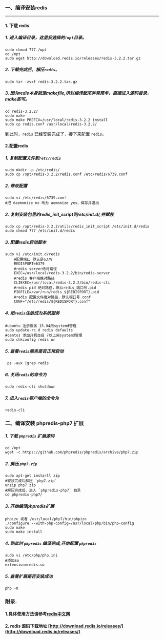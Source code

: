 ### 一、编译安装redis
----
#### 1. 下载 redis
##### 1. 进入编译目录，这里我选择的`/opt`目录。
```shell
sudo chmod 777 /opt
cd /opt
sudo wget http://download.redis.io/releases/redis-3.2.2.tar.gz
```
	
##### 2. 下载完成后，解压`redis`。
```shell
sudo tar -zvxf redis-3.2.2.tar.gz
```
	
##### 3. 因为redis本身就是makefile,所以编译起来非常简单，直接进入源码目录，make即可。
```shell
cd redis-3.2.2/
sudo make
sudo make PREFIX=/usr/local/redis-3.2.2 install
sudo cp redis.conf /usr/local/redis-3.2.2/
```
到此时，`redis` 已经安装完成了，接下来配置 `redis`。

#### 2.配置redis
##### 1. 复制配置文件到`/etc/redis`
```shell
sudo mkdir -p /etc/redis/
sudo cp /opt/redis-3.2.2/redis.conf /etc/redis/6739.conf
```
##### 2. 修改配置
```shell
sudo vi /etc/redis/6739.conf
#把 daemonize no 改为 aemonize yes，保存并退出
```
##### 2. 复制安装包里的redis_init_script到/etc/init.d/,并赋权
```shell
sudo cp /opt/redis-3.2.2/utils/redis_init_script /etc/init.d/redis
sudo chmod 777 /etc/init.d/redis
```
##### 3. 配置redis启动脚本
```shell
sudo vi /etc/init.d/redis
    #配置端口 默认是6379
    REDISPORT=6379
    #redis server绝对路径
    EXEC=/usr/local/redis-3.2.2/bin/redis-server
    #redis 客户端绝对路径
    CLIEXEC=/usr/local/redis-3.2.2/bin/redis-cli
    #redis pid 绝对路径，默认redis_端口号.pid
    PIDFILE=/var/run/redis_${REDISPORT}.pid
    #redis 配置文件绝对路径，默认端口号.conf
    CONF="/etc/redis/${REDISPORT}.conf"
```
##### 4. 把`redis`注册成为系统服务
```shell
#ubuntu 注册服务 15.04用systemd管理
sudo update-rc.d redis defaults
#centos 添加开机自启 7以上用systemd管理
sudo chkconfig redis on
```
##### 5. 查看`redis`服务是否正常启动
```shell
 ps -aux |grep redis
```
##### 6. 关闭`redis`的命令为
```shell
sudo redis-cli shutdown
```
##### 7. 进入`redis`客户端的命令为
```shell
redis-cli
```
### 二、编译安装 phpredis-php7 扩展
##### 1. 下载 `phpredis` 扩展源码
```shell
cd /opt
wget -c https://github.com/phpredis/phpredis/archive/php7.zip
```
##### 2. 解压 `php7.zip`
```shell
sudo apt-get instarll zip
#安装完成后解压 `php7.zip`
unzip php7.zip
#解压完成后，进入 `phpredis-php7` 目录
cd phpredis-php7/
```
##### 3. 开始编译phpredis扩展
```shell
phpize 或者 /usr/local/php7/bin/phpize
./configure --with-php-config=/usr/local/php/bin/php-config 
sudo make
sudo make install
```
##### 4. 到此时 `phpredis` 编译完成,开始配置 `phpredis`
```shell
sudo vi /etc/php/php.ini
#添加so
extension=redis.so
```
##### 5. 查看扩展是否安装成功
```shell
php -m 
```
### 附录.

#### 1.具体使用方法请参考[redis中文网](http://www.redis.cn/)

#### 2. redis 源码下载地址  [http://download.redis.io/releases/](http://download.redis.io/releases/)
